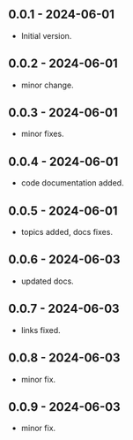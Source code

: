 ## 0.0.1 - 2024-06-01

- Initial version.

## 0.0.2 - 2024-06-01

- minor change.

## 0.0.3 - 2024-06-01

- minor fixes.

## 0.0.4 - 2024-06-01

- code documentation added.

## 0.0.5 - 2024-06-01

- topics added, docs fixes.

## 0.0.6 - 2024-06-03

- updated docs.


## 0.0.7 - 2024-06-03

- links fixed.

## 0.0.8 - 2024-06-03

- minor fix.

## 0.0.9 - 2024-06-03

- minor fix.